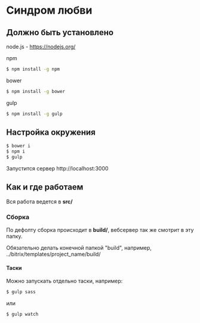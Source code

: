 # Синдром любви

## Должно быть установлено

node.js - https://nodejs.org/

npm

```bash
$ npm install -g npm
```

bower

```bash
$ npm install -g bower
```

gulp

```bash
$ npm install -g gulp
```

## Настройка окружения

```bash
$ bower i
$ npm i
$ gulp
```
Запустится сервер http://localhost:3000

## Как и где работаем

Вся работа ведется в **src/**

### Сборка

По дефолту сборка происходит в **build/**, вебсервер так же смотрит в эту папку.

Обязательно делать конечной папкой "build", например, ../bitrix/templates/project_name/build/

#### Таски

Можно запускать отдельно таски, например:

```bash
$ gulp sass
```

или

```bash
$ gulp watch
```
